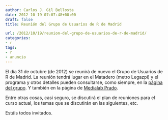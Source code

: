 ```yaml
---
author: Carlos J. Gil Bellosta
date: 2012-10-19 07:07:48+00:00
draft: false
title: Reunión del Grupo de Usuarios de R de Madrid

url: /2012/10/19/reunion-del-grupo-de-usuarios-de-r-de-madrid/
categories:
- r
tags:
- r
- anuncio
---
```


El día 31 de octubre (de 2012) se reunirá de nuevo el Grupo de Usuarios de R de Madrid. La reunión tendrá lugar en el Matadero (metro Legazpi) y el programa y otros detalles pueden consultarse, como siempre, en la [página del grupo](http://r-es.org/tiki-index.php?page=Grupo%20de%20Inter%C3%A9s%20Local%20de%20Madrid%20-%20GIL%20Madrid). Y también en la página de [Medialab Prado](http://medialab-prado.es/article/reunion_grupo_usuarios_r_madrid).

Entre otras cosas, casi seguro, se discutirá el plan de reuniones para el curso actual, los temas que se discutirán en las siguientes, etc.

Estáis todos invitados.
